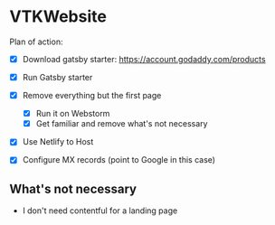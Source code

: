 # VTKWebsite
Plan of action: 
- [x] Download gatsby starter: https://account.godaddy.com/products
- [x] Run Gatsby starter
- [x] Remove everything but the first page
  - [x] Run it on Webstorm
  - [x] Get familiar and remove what's not necessary
- [x] Use Netlify to Host
- [x] Configure MX records (point to Google in this case)


## What's not necessary
- I don't need contentful for a landing page
